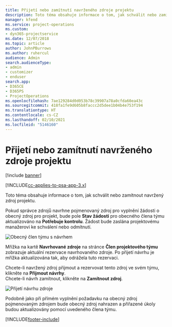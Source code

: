 ```yaml
---
title: Přijetí nebo zamítnutí navrženého zdroje projektu
description: Toto téma obsahuje informace o tom, jak schválit nebo zamítnout navržený zdroj projektu.
manager: kfend
ms.service: project-operations
ms.custom:
- dyn365-projectservice
ms.date: 12/07/2018
ms.topic: article
author: JohnPBurrows
ms.author: ruhercul
audience: Admin
search.audienceType:
- admin
- customizer
- enduser
search.app:
- D365CE
- D365PS
- ProjectOperations
ms.openlocfilehash: 7ae129284d0d053b78c39907a78a0cfda60ea43c
ms.sourcegitcommit: 418fa1fe9d605b8faccc2d5dee1b04b4e753f194
ms.translationtype: HT
ms.contentlocale: cs-CZ
ms.lasthandoff: 02/10/2021
ms.locfileid: "5146160"
---
```

# <a name="accept-or-reject-a-proposed-project-resource"></a>Přijetí nebo zamítnutí navrženého zdroje projektu

[!include [banner](../includes/psa-now-project-operations.md)]

[!INCLUDE[cc-applies-to-psa-app-3.x](../includes/cc-applies-to-psa-app-3x.md)]

Toto téma obsahuje informace o tom, jak schválit nebo zamítnout navržený zdroj projektu.

Pokud správce zdrojů navrhne pojmenovaný zdroj pro vyplnění žádosti o obecný zdroj pro projekt, bude pole **Stav žádosti** pro obecného člena týmu aktualizováno na **Potřebuje kontrolu**. Žádost bude zaslána projektovému manažerovi ke schválení nebo odmítnutí.

![Obecný člen týmu s návrhem](media/RM-how-to-19.png)

Mřížka na kartě **Navrhované zdroje** na stránce **Člen projektového týmu** zobrazuje aktuální rezervace navrhovaného zdroje. Po přijetí návrhu je mřížka aktualizována tak, aby odrážela tuto rezervaci. 

Chcete-li navržený zdroj přijmout a rezervovat tento zdroj ve svém týmu, klikněte na **Přijmout návrhy**.  
Chcete-li návrh zamítnout, klikněte na **Zamítnout zdroj**.

![Přijetí návrhu zdroje](media/RM-how-to-20.png) 

Podobně jako při přímém vyplnění požadavku na obecný zdroj pojmenovaným zdrojem bude obecný zdroj nahrazen a přiřazené úkoly budou aktualizovány pomocí uvedeného člena týmu.


[!INCLUDE[footer-include](../includes/footer-banner.md)]